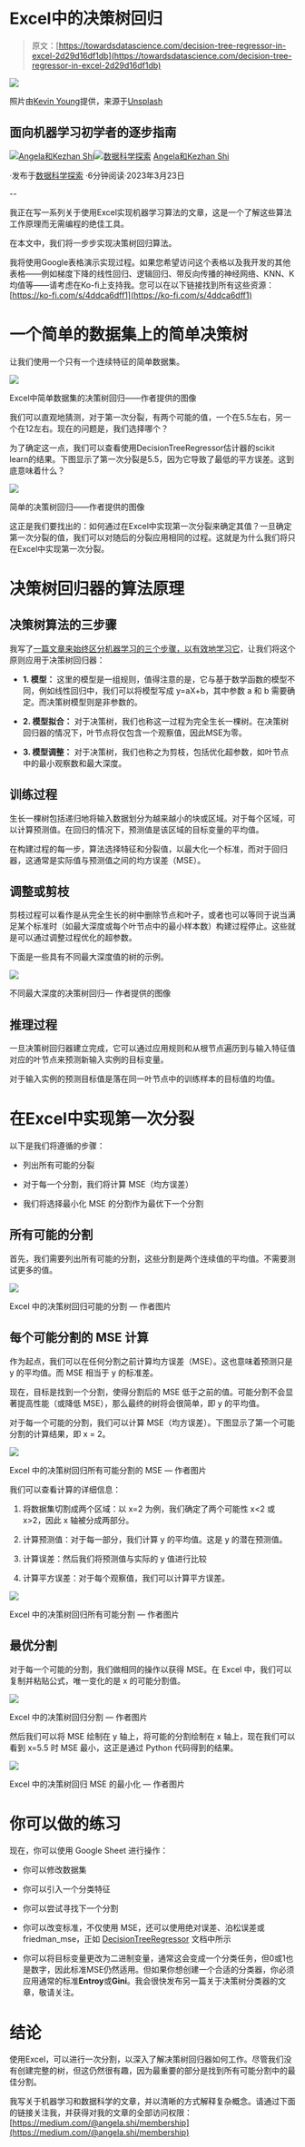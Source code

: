 # Excel中的决策树回归

> 原文：[https://towardsdatascience.com/decision-tree-regressor-in-excel-2d29d16df1db](https://towardsdatascience.com/decision-tree-regressor-in-excel-2d29d16df1db)

![](../Images/704b63133df778fd0325d550992bcd91.png)

照片由[Kevin Young](https://unsplash.com/@kevinjyoung?utm_source=medium&utm_medium=referral)提供，来源于[Unsplash](https://unsplash.com/?utm_source=medium&utm_medium=referral)

## 面向机器学习初学者的逐步指南

[](https://medium.com/@angela.shi?source=post_page-----2d29d16df1db--------------------------------)[![Angela和Kezhan Shi](../Images/a89d678f2f3887c0c2ff3928f9d767b4.png)](https://medium.com/@angela.shi?source=post_page-----2d29d16df1db--------------------------------)[](https://towardsdatascience.com/?source=post_page-----2d29d16df1db--------------------------------)[![数据科学探索](../Images/a6ff2676ffcc0c7aad8aaf1d79379785.png)](https://towardsdatascience.com/?source=post_page-----2d29d16df1db--------------------------------) [Angela和Kezhan Shi](https://medium.com/@angela.shi?source=post_page-----2d29d16df1db--------------------------------)

·发布于[数据科学探索](https://towardsdatascience.com/?source=post_page-----2d29d16df1db--------------------------------) ·6分钟阅读·2023年3月23日

--

我正在写一系列关于使用Excel实现机器学习算法的文章，这是一个了解这些算法工作原理而无需编程的绝佳工具。

在本文中，我们将一步步实现决策树回归算法。

我将使用Google表格演示实现过程。如果您希望访问这个表格以及我开发的其他表格——例如梯度下降的线性回归、逻辑回归、带反向传播的神经网络、KNN、K均值等——请考虑在Ko-fi上支持我。您可以在以下链接找到所有这些资源：[https://ko-fi.com/s/4ddca6dff1](https://ko-fi.com/s/4ddca6dff1)

# 一个简单的数据集上的简单决策树

让我们使用一个只有一个连续特征的简单数据集。

![](../Images/9df88702c0faaf46171e4d283c42ce9e.png)

Excel中简单数据集的决策树回归——作者提供的图像

我们可以直观地猜测，对于第一次分裂，有两个可能的值，一个在5.5左右，另一个在12左右。现在的问题是，我们选择哪个？

为了确定这一点，我们可以查看使用DecisionTreeRegressor估计器的scikit learn的结果。下图显示了第一次分裂是5.5，因为它导致了最低的平方误差。这到底意味着什么？

![](../Images/22cf33bf6a49b0ffef0520a6dfb1a715.png)

简单的决策树回归——作者提供的图像

这正是我们要找出的：如何通过在Excel中实现第一次分裂来确定其值？一旦确定第一次分裂的值，我们可以对随后的分裂应用相同的过程。这就是为什么我们将只在Excel中实现第一次分裂。

# 决策树回归器的算法原理

## 决策树算法的三步骤

我写了[一篇文章来始终区分机器学习的三个步骤，以有效地学习它](https://medium.com/towards-data-science/machine-learning-in-three-steps-how-to-efficiently-learn-it-aefcf423a9e1)，让我们将这个原则应用于决策树回归器：

+   **1\. 模型：** 这里的模型是一组规则，值得注意的是，它与基于数学函数的模型不同，例如线性回归中，我们可以将模型写成 y=aX+b，其中参数 a 和 b 需要确定。而决策树模型则是非参数的。

+   **2\. 模型拟合：** 对于决策树，我们也称这一过程为完全生长一棵树。在决策树回归器的情况下，叶节点将仅包含一个观察值，因此MSE为零。

+   **3\. 模型调整：** 对于决策树，我们也称之为剪枝，包括优化超参数，如叶节点中的最小观察数和最大深度。

## 训练过程

生长一棵树包括递归地将输入数据划分为越来越小的块或区域。对于每个区域，可以计算预测值。在回归的情况下，预测值是该区域的目标变量的平均值。

在构建过程的每一步，算法选择特征和分裂值，以最大化一个标准，而对于回归器，这通常是实际值与预测值之间的均方误差（MSE）。

## 调整或剪枝

剪枝过程可以看作是从完全生长的树中删除节点和叶子，或者也可以等同于说当满足某个标准时（如最大深度或每个叶节点中的最小样本数）构建过程停止。这些就是可以通过调整过程优化的超参数。

下面是一些具有不同最大深度值的树的示例。

![](../Images/ce425193980e93660c02103190c00dbc.png)

不同最大深度的决策树回归— 作者提供的图像

## 推理过程

一旦决策树回归器建立完成，它可以通过应用规则和从根节点遍历到与输入特征值对应的叶节点来预测新输入实例的目标变量。

对于输入实例的预测目标值是落在同一叶节点中的训练样本的目标值的均值。

# 在Excel中实现第一次分裂

以下是我们将遵循的步骤：

+   列出所有可能的分裂

+   对于每一个分割，我们将计算 MSE（均方误差）

+   我们将选择最小化 MSE 的分割作为最优下一个分割

## 所有可能的分割

首先，我们需要列出所有可能的分割，这些分割是两个连续值的平均值。不需要测试更多的值。

![](../Images/62f2a2716d465906a80f571bac86e760.png)

Excel 中的决策树回归可能的分割 — 作者图片

## 每个可能分割的 MSE 计算

作为起点，我们可以在任何分割之前计算均方误差（MSE）。这也意味着预测只是 y 的平均值。而 MSE 相当于 y 的标准差。

现在，目标是找到一个分割，使得分割后的 MSE 低于之前的值。可能分割不会显著提高性能（或降低 MSE），那么最终的树将会很简单，即 y 的平均值。

对于每一个可能的分割，我们可以计算 MSE（均方误差）。下图显示了第一个可能分割的计算结果，即 x = 2。

![](../Images/4ef5116c70eb2a2e6781ce45ac54bae1.png)

Excel 中的决策树回归所有可能分割的 MSE — 作者图片

我们可以查看计算的详细信息：

1.  将数据集切割成两个区域：以 x=2 为例，我们确定了两个可能性 x<2 或 x>2，因此 x 轴被分成两部分。

1.  计算预测值：对于每一部分，我们计算 y 的平均值。这是 y 的潜在预测值。

1.  计算误差：然后我们将预测值与实际的 y 值进行比较

1.  计算平方误差：对于每个观察值，我们可以计算平方误差。

![](../Images/93db904dbc1354de6e8485d37f62ac8e.png)

Excel 中的决策树回归所有可能分割 — 作者图片

## 最优分割

对于每一个可能的分割，我们做相同的操作以获得 MSE。在 Excel 中，我们可以复制并粘贴公式，唯一变化的是 x 的可能分割值。

![](../Images/271d64a43ea7187bdcd8061e91fe9289.png)

Excel 中的决策树回归分割 — 作者图片

然后我们可以将 MSE 绘制在 y 轴上，将可能的分割绘制在 x 轴上，现在我们可以看到 x=5.5 时 MSE 最小，这正是通过 Python 代码得到的结果。

![](../Images/79041106a2a75b51b2bb2fa4ce12cb2b.png)

Excel 中的决策树回归 MSE 的最小化 — 作者图片

# 你可以做的练习

现在，你可以使用 Google Sheet 进行操作：

+   你可以修改数据集

+   你可以引入一个分类特征

+   你可以尝试寻找下一个分割

+   你可以改变标准，不仅使用 MSE，还可以使用绝对误差、泊松误差或 friedman_mse，正如 [DecisionTreeRegressor](https://scikit-learn.org/stable/modules/generated/sklearn.tree.DecisionTreeRegressor.html) 文档中所示

+   你可以将目标变量更改为二进制变量，通常这会变成一个分类任务，但0或1也是数字，因此标准MSE仍然适用。但如果你想创建一个合适的分类器，你必须应用通常的标准**Entroy**或**Gini**。我会很快发布另一篇关于决策树分类器的文章，敬请关注。

# 结论

使用Excel，可以进行一次分割，以深入了解决策树回归器如何工作。尽管我们没有创建完整的树，但这仍然很有趣，因为最重要的部分是找到所有可能分割中的最佳分割。

我写关于机器学习和数据科学的文章，并以清晰的方式解释复杂概念。请通过下面的链接关注我，并获得对我的文章的全部访问权限：[https://medium.com/@angela.shi/membership](https://medium.com/@angela.shi/membership)
